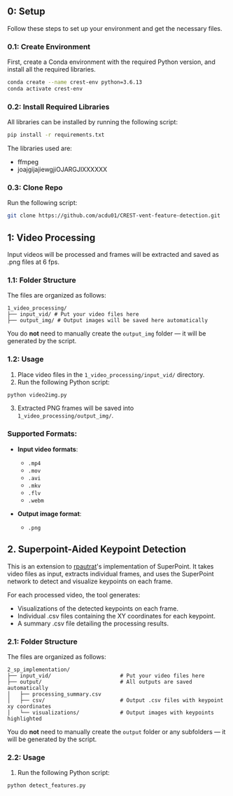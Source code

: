 
## 0: Setup
Follow these steps to set up your environment and get the necessary files.

### 0.1: Create Environment

First, create a Conda environment with the required Python version, and install all the required libraries.

```bash
conda create --name crest-env python=3.6.13
conda activate crest-env
```
### 0.2: Install Required Libraries

All libraries can be installed by running the following script:
```bash
pip install -r requirements.txt
```
The libraries used are:
- ffmpeg
- joajgijajiewgjiOJARGJIXXXXXX

### 0.3: Clone Repo

Run the following script:
```bash
git clone https://github.com/acdu01/CREST-vent-feature-detection.git
```

## 1: Video Processing

Input videos will be processed and frames will be extracted and saved as .png files at 6 fps. 

### 1.1: Folder Structure

The files are organized as follows:
```
1_video_processing/
├── input_vid/ # Put your video files here
├── output_img/ # Output images will be saved here automatically
```
You do **not** need to manually create the `output_img` folder — it will be generated by the script.

### 1.2: Usage

1. Place video files in the `1_video_processing/input_vid/` directory.
2. Run the following Python script:
```bash
python video2img.py
```
3. Extracted PNG frames will be saved into `1_video_processing/output_img/`.


###  Supported Formats:

- **Input video formats**:
  - `.mp4`
  - `.mov`
  - `.avi`
  - `.mkv`
  - `.flv`
  - `.webm`

- **Output image format**:
  - `.png`


## 2. Superpoint-Aided Keypoint Detection
This is an extension to [rpautrat](https://github.com/rpautrat/SuperPoint?tab=readme-ov-file)'s implementation of SuperPoint. It takes video files as input, extracts individual frames, and uses the SuperPoint network to detect and visualize keypoints on each frame.

For each processed video, the tool generates:

- Visualizations of the detected keypoints on each frame.
- Individual .csv files containing the XY coordinates for each keypoint.
- A summary .csv file detailing the processing results.

### 2.1: Folder Structure

The files are organized as follows:
```
2_sp_implementation/
├── input_vid/                      # Put your video files here
├── output/                         # All outputs are saved automatically
│   ├── processing_summary.csv      
│   ├── csv/                        # Output .csv files with keypoint xy coordinates 
│   └── visualizations/             # Output images with keypoints highlighted
```
You do **not** need to manually create the `output` folder or any subfolders — it will be generated by the script.

### 2.2: Usage

1. Run the following Python script:
```bash
python detect_features.py
```